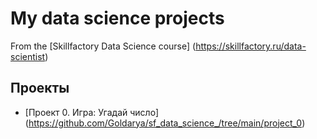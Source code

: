 # My data science projects
From the [Skillfactory Data Science course] (https://skillfactory.ru/data-scientist)

## Проекты

* [Проект 0. Игра: Угадай число] (https://github.com/Goldarya/sf_data_science_/tree/main/project_0)

